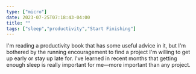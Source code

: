 ```yaml
---
type: ["micro"]
date: 2023-07-25T07:18:43-04:00
title: ""
tags: ["sleep","productivity","Start Finishing"]
---
```

I'm reading a productivity book that has some useful advice in it, but I'm bothered by the running encouragement to find a project I'm willing to get up early or stay up late for. I've learned in recent months that getting enough sleep is really important for me—more important than any project.
